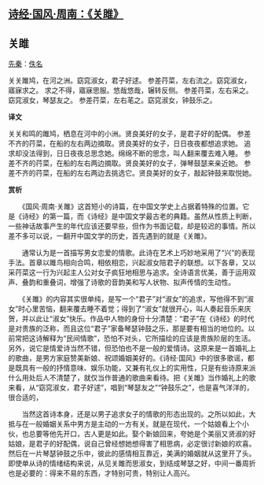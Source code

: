 ## [诗经·国风·周南：《关雎》](https://zhuanlan.zhihu.com/p/293922201)

## 关雎

[先秦](https://link.zhihu.com/?target=https%3A//so.gushiwen.cn/shiwen/default.aspx%3Fcstr%3D%e5%85%88%e7%a7%a6)：[佚名](https://link.zhihu.com/?target=https%3A//so.gushiwen.cn/search.aspx%3Fvalue%3D%e4%bd%9a%e5%90%8d)

关关雎鸠，在河之洲。窈窕淑女，君子好逑。
参差荇菜，左右流之。窈窕淑女，寤寐求之。
求之不得，寤寐思服。悠哉悠哉，辗转反侧。
参差荇菜，左右采之。窈窕淑女，琴瑟友之。
参差荇菜，左右芼之。窈窕淑女，钟鼓乐之。



**译文**

关关和鸣的雎鸠，栖息在河中的小洲。贤良美好的女子，是君子好的配偶。
参差不齐的荇菜，在船的左右两边摘取。贤良美好的女子，日日夜夜都想追求她。
追求却没法得到，日日夜夜总思念她。绵绵不断的思念，叫人翻来覆去难入睡。
参差不齐的荇菜，在船的左右两边摘取。贤良美好的女子，弹琴鼓瑟来亲近她。
参差不齐的荇菜，在船的左右两边去挑选它。贤良美好的女子，敲起钟鼓来取悦她。

**赏析**

　　《国风·周南·关雎》这首短小的诗篇，在中国文学史上占据着特殊的位置。它是《诗经》的第一篇，而《诗经》是中国文学最古老的典籍。虽然从性质上判断，一些神话故事产生的年代应该还要早些，但作为书面记载，却是较迟的事情。所以差不多可以说，一翻开中国文学的历史，首先遇到的就是《关雎》。

　　通常认为是一首描写男女恋爱的情歌。此诗在艺术上巧妙地采用了“兴”的表现手法。首章以雎鸟相向合鸣，相依相恋，兴起淑女陪君子的联想。以下各章，又以采荇菜这一行为兴起主人公对女子疯狂地相思与追求。全诗语言优美，善于运用双声、叠韵和重叠词，增强了诗歌的音韵美和写人状物、拟声传情的生动性。

　　《关雎》的内容其实很单纯，是写一个“君子”对“淑女”的追求，写他得不到“淑女”时心里苦恼，翻来覆去睡不着觉；得到了“淑女”就很开心，叫人奏起音乐来庆贺，并以此让“淑女”快乐。作品中人物的身份十分清楚：“君子”在《诗经》的时代是对贵族的泛称，而且这位“君子”家备琴瑟钟鼓之乐，那是要有相当的地位的。以前常把这诗解释为“民间情歌”，恐怕不对头，它所描绘的应该是贵族阶层的生活。另外，说它是情爱诗当然不错，但恐怕也不是一般的爱情诗。这原来是一首婚礼上的歌曲，是男方家庭赞美新娘、祝颂婚姻美好的。《诗经·国风》中的很多歌谣，都是既具有一般的抒情意味、娱乐功能，又兼有礼仪上的实用性，只是有些诗原来派什么用处后人不清楚了，就仅当作普通的歌曲来看待。把《关雎》当作婚礼上的歌来看，从“窈窕淑女，君子好逑”，唱到“琴瑟友之”“钟鼓乐之”，也是喜气洋洋的，很合适的，

　　当然这首诗本身，还是以男子追求女子的情歌的形态出现的。之所以如此，大抵与在一般婚姻关系中男方是主动的一方有关。就是在现代，一个姑娘看上个小伙，也总要等他先开口，古人更是如此。娶个新娘回来，夸她是个美丽又贤淑的好姑娘，是君子的好配偶，说自己曾经想她想得害了相思病，必定很讨新娘的欢喜。然后在一片琴瑟钟鼓之乐中，彼此的感情相互靠近，美满的婚姻就从这里开了头。即使单从诗的情绪结构来说，从见关雎而思淑女，到结成琴瑟之好，中间一番周折也是必要的：得来不易的东西，才特别可贵，特别让人高兴。